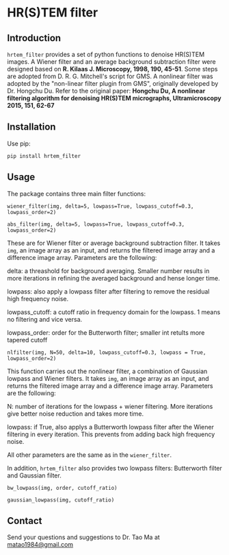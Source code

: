 # HR(S)TEM filter

## Introduction
`hrtem_filter` provides a set of python functions to denoise HR(S)TEM images. A Wiener filter and an average background subtraction filter were designed based on __R. Kilaas J. Microscopy, 1998, 190, 45-51__. Some steps are adopted from D. R. G. Mitchell's script for GMS. A nonlinear filter was adopted by the "non-linear filter plugin from GMS", originally developed by Dr. Hongchu Du. Refer to the original paper: __Hongchu Du, A nonlinear filtering algorithm for denoising HR(S)TEM micrographs, Ultramicroscopy 2015, 151, 62-67__

## Installation
Use pip:

`pip install hrtem_filter`

## Usage
The package contains three main filter functions:

`wiener_filter(img, delta=5, lowpass=True, lowpass_cutoff=0.3, lowpass_order=2)`

`abs_filter(img, delta=5, lowpass=True, lowpass_cutoff=0.3, lowpass_order=2)`

These are for Wiener filter or average background subtraction filter. It takes `img`, an image array as an input, and returns the filtered image array and a difference image array. Parameters are the following:

delta: a threashold for background averaging. Smaller number results in more iterations in refining the averaged background and hense longer time. 

lowpass: also apply a lowpass filter after filtering to remove the residual high frequency noise.

lowpass_cutoff: a cutoff ratio in frequency domain for the lowpass. 1 means no filtering and vice versa.

lowpass_order: order for the Butterworth filter; smaller int retults more tapered cutoff

`nlfilter(img, N=50, delta=10, lowpass_cutoff=0.3, lowpass = True, lowpass_order=2)`

This function carries out the nonlinear filter, a combination of Gaussian lowpass and Wiener filters. It takes `img`, an image array as an input, and returns the filtered image array and a difference image array. Parameters are the following:

N: number of iterations for the lowpass + wiener filtering. More iterations give better noise reduction and takes more time.

lowpass: if True, also applys a Butterworth lowpass filter after the Wiener filtering in every iteration. This prevents from adding back high frequency noise.

All other parameters are the same as in the `wiener_filter`.

In addition, `hrtem_filter` also provides two lowpass filters: Butterworth filter and Gaussian filter.

`bw_lowpass(img, order, cutoff_ratio)`

`gaussian_lowpass(img, cutoff_ratio)`

## Contact
Send your questions and suggestions to Dr. Tao Ma at matao1984@gmail.com



